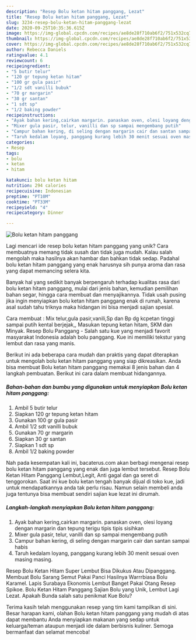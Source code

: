 ```yaml
---
description: "Resep Bolu ketan hitam panggang, Lezat"
title: "Resep Bolu ketan hitam panggang, Lezat"
slug: 3234-resep-bolu-ketan-hitam-panggang-lezat
date: 2020-09-25T10:35:36.615Z
image: https://img-global.cpcdn.com/recipes/ae8de28f710ab6f2/751x532cq70/bolu-ketan-hitam-panggang-foto-resep-utama.jpg
thumbnail: https://img-global.cpcdn.com/recipes/ae8de28f710ab6f2/751x532cq70/bolu-ketan-hitam-panggang-foto-resep-utama.jpg
cover: https://img-global.cpcdn.com/recipes/ae8de28f710ab6f2/751x532cq70/bolu-ketan-hitam-panggang-foto-resep-utama.jpg
author: Rebecca Daniels
ratingvalue: 4.1
reviewcount: 6
recipeingredient:
- "5 butir telur"
- "120 gr tepung ketan hitam"
- "100 gr gula pasir"
- "1/2 sdt vanilli bubuk"
- "70 gr margarin"
- "30 gr santan"
- "1 sdt sp"
- "1/2 baking powder"
recipeinstructions:
- "Ayak bahan kering,cairkan margarin. panaskan oven, olesi loyang dengan margarin dan tepung terigu tipis tipis sisihkan"
- "Mixer gula pasir, telur, vanilli dan sp sampai mengembang putih"
- "Campur bahan kering, di seling dengan margarin cair dan santan sampai habis"
- "Taruh kedalam loyang, panggang kurang lebih 30 menit sesuai oven masing masing."
categories:
- Resep
tags:
- bolu
- ketan
- hitam

katakunci: bolu ketan hitam 
nutrition: 294 calories
recipecuisine: Indonesian
preptime: "PT10M"
cooktime: "PT33M"
recipeyield: "4"
recipecategory: Dinner

---
```



![Bolu ketan hitam panggang](https://img-global.cpcdn.com/recipes/ae8de28f710ab6f2/751x532cq70/bolu-ketan-hitam-panggang-foto-resep-utama.jpg)

Lagi mencari ide resep bolu ketan hitam panggang yang unik? Cara membuatnya memang tidak susah dan tidak juga mudah. Kalau salah mengolah maka hasilnya akan hambar dan bahkan tidak sedap. Padahal bolu ketan hitam panggang yang enak harusnya sih punya aroma dan rasa yang dapat memancing selera kita.

Banyak hal yang sedikit banyak berpengaruh terhadap kualitas rasa dari bolu ketan hitam panggang, mulai dari jenis bahan, kemudian pemilihan bahan segar, hingga cara membuat dan menyajikannya. Tidak usah pusing jika ingin menyiapkan bolu ketan hitam panggang enak di rumah, karena asal sudah tahu triknya maka hidangan ini bisa menjadi sajian spesial.

Cara membuat : Mix telur,gula pasir,vanili,Sp dan Bp dg kcpetan tinggi sampai putih kental berjejak,, Masukan tepung ketan hitam, SKM dan Minyak. Resep Bolu Panggang - Salah satu kue yang menjadi favorit masyarakat Indonesia adalah bolu panggang. Kue ini memiliki tekstur yang lembut dan rasa yang manis.


Berikut ini ada beberapa cara mudah dan praktis yang dapat diterapkan untuk mengolah bolu ketan hitam panggang yang siap dikreasikan. Anda bisa membuat Bolu ketan hitam panggang memakai 8 jenis bahan dan 4 langkah pembuatan. Berikut ini cara dalam membuat hidangannya.

<!--inarticleads1-->

##### Bahan-bahan dan bumbu yang digunakan untuk menyiapkan Bolu ketan hitam panggang:

1. Ambil 5 butir telur
1. Siapkan 120 gr tepung ketan hitam
1. Gunakan 100 gr gula pasir
1. Ambil 1/2 sdt vanilli bubuk
1. Gunakan 70 gr margarin
1. Siapkan 30 gr santan
1. Siapkan 1 sdt sp
1. Ambil 1/2 baking powder


Nah pada kesempatan kali ini, bacaterus.com akan berbagi mengenai resep bolu ketan hitam panggang yang enak dan juga lembut tersebut. Resep Bolu Ketan Hitam Panggang Lembut,Legit, Anti gagal dan ga seret di tenggorokan. Saat ini kue bolu ketan tengah banyak dijual di toko kue, jadi untuk mendapatkannya anda tak perlu risau. Namun selain membeli anda juga tentunya bisa membuat sendiri sajian kue lezat ini dirumah. 

<!--inarticleads2-->

##### Langkah-langkah menyiapkan Bolu ketan hitam panggang:

1. Ayak bahan kering,cairkan margarin. panaskan oven, olesi loyang dengan margarin dan tepung terigu tipis tipis sisihkan
1. Mixer gula pasir, telur, vanilli dan sp sampai mengembang putih
1. Campur bahan kering, di seling dengan margarin cair dan santan sampai habis
1. Taruh kedalam loyang, panggang kurang lebih 30 menit sesuai oven masing masing.


Resep Bolu Ketan Hitam Super Lembut Bisa Dikukus Atau Dipanggang. Membuat Bolu Sarang Semut Pakai Panci Hasilnya Warrrbiasa Bolu Karamel. Lapis Surabaya Ekonomis Lembut Banget Pakai Otang Resep Spikoe. Bolu Ketan Hitam Panggang Sajian Bolu yang Unik, Lembut Lagi Lezat. Apakah Bunda salah satu penikmat Kue Bolu? 

Terima kasih telah menggunakan resep yang tim kami tampilkan di sini. Besar harapan kami, olahan Bolu ketan hitam panggang yang mudah di atas dapat membantu Anda menyiapkan makanan yang sedap untuk keluarga/teman ataupun menjadi ide dalam berbisnis kuliner. Semoga bermanfaat dan selamat mencoba!

